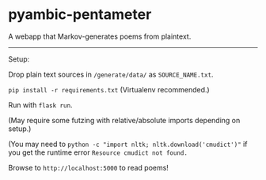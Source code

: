 pyambic-pentameter
========

A webapp that Markov-generates poems from plaintext.

------

Setup:

Drop plain text sources in `/generate/data/` as `SOURCE_NAME.txt`.

`pip install -r requirements.txt` (Virtualenv recommended.)

Run with `flask run`.

(May require some futzing with relative/absolute imports depending on setup.)

(You may need to `python -c "import nltk; nltk.download('cmudict')"` if you get the runtime error `Resource cmudict not found.`

Browse to `http://localhost:5000` to read poems!

